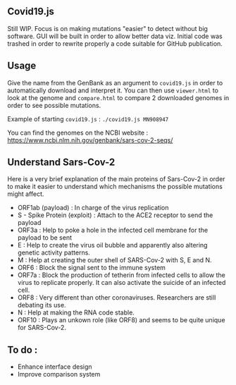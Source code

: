 
## Covid19.js

Still WIP. Focus is on making mutations "easier" to detect without big software. GUI will be built in order to allow better data viz. Initial code was trashed in order to rewrite properly a code suitable for GitHub publication.

## Usage

Give the name from the GenBank as an argument to `covid19.js` in order to automatically download and interpret it. 
You can then use `viewer.html` to look at the genome and `compare.html` to compare 2 downloaded genomes in order
to see possible mutations.

Example of starting `covid19.js` : 
`./covid19.js MN908947`

You can find the genomes on the NCBI website : https://www.ncbi.nlm.nih.gov/genbank/sars-cov-2-seqs/

## Understand Sars-Cov-2

Here is a very brief explanation of the main proteins of Sars-Cov-2 in order to make it easier to understand which mechanisms the possible mutations might affect.

* ORF1ab (payload) : In charge of the virus replication 
* S - Spike Protein (exploit) : Attach to the ACE2 receptor to send the payload
* ORF3a : Help to poke a hole in the infected cell membrane for the payload to be sent
* E : Help to create the virus oil bubble and apparently also altering genetic activity patterns.
* M : Help at creating the outer shell of SARS-Cov-2 with S, E and N.
* ORF6 : Block the signal sent to the immune system
* ORF7a : Block the production of tetherin from infected cells to allow the virus to replicate properly. It can also activate the suicide of an infected cell.
* ORF8 : Very different than other coronaviruses. Researchers are still debating its use.
* N : Help at making the RNA code stable.
* ORF10 : Plays an unkown role (like ORF8) and seems to be quite unique for SARS-Cov-2.

## To do :
- Enhance interface design
- Improve comparison system